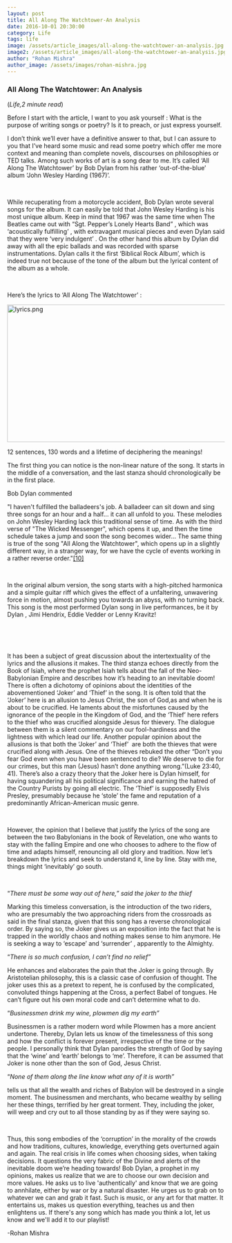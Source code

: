 ```yaml
---
layout: post
title: All Along The Watchtower-An Analysis
date: 2016-10-01 20:30:00
category: Life
tags: life
image: /assets/article_images/all-along-the-watchtower-an-analysis.jpg
image2: /assets/article_images/all-along-the-watchtower-an-analysis.jpg
author: "Rohan Mishra"
author_image: /assets/images/rohan-mishra.jpg
---
```

<h3>All Along The Watchtower: An Analysis</h3>
(<i>Life,2 minute read</i>)
<p>Before I start with the article, I want to you ask yourself :
What is the purpose of writing songs or poetry? Is it to preach, or just express yourself.</p>

<p>I don&rsquo;t think we&rsquo;ll ever have a definitive answer to that, but I can assure to you that I&rsquo;ve heard some music and read some poetry which offer me more context and meaning than complete novels, discourses on philosophies or TED talks. Among such works of art is a song dear to me. It&rsquo;s called &lsquo;All Along The Watchtower&rsquo; by Bob Dylan from his rather &lsquo;out-of-the-blue&rsquo; album &lsquo;John Wesley Harding (1967)&rsquo;.</p>

<p>&nbsp;</p>

<p>While recuperating from a motorcycle accident, Bob Dylan wrote several songs for the album. It can easily be told that John Wesley Harding is his most unique album. Keep in mind that 1967 was the same time when The Beatles came out with &ldquo;Sgt. Pepper&rsquo;s Lonely Hearts Band&rdquo; , which was &lsquo;acoustically fulfilling&rsquo; , with extravagant musical pieces and even Dylan said that they were &lsquo;very indulgent&rsquo; . On the other hand this album by Dylan did away with all the epic ballads and was recorded with sparse instrumentations. Dylan calls it the first &lsquo;Biblical Rock Album&rsquo;, which is indeed true not because of the tone of the album but the lyrical content of the album as a whole.</p>

<p>&nbsp;</p>

<p>Here&rsquo;s the lyrics to &lsquo;All Along The Watchtower&rsquo; :</p>

<p><a href="https://www.youtube.com/watch?v=In6gCrGeZfA"><img alt="lyrics.png" src="https://lh3.googleusercontent.com/q7OzK69S2jl-s3xA3dN5ZVkHtuTiPJYA1qfFp3XNTAnETHJQnzve5NpS2_QQLVeOTkWrxILG2gnhnPhHTSk7tWLLalUbohu1C8TxhMRsU7ynBlg47j56gdQEOQkC6uIpgr2g_mml" style="height:318px; width:566px" /></a></p>

<p>12 sentences, 130 words and a lifetime of deciphering the meanings!</p>

<p>The first thing you can notice is the non-linear nature of the song. It starts in the middle of a conversation, and the last stanza should chronologically be in the first place.</p>

<p>Bob Dylan commented</p>

<p>&quot;I haven&#39;t fulfilled the balladeers&#39;s job. A balladeer can sit down and sing three songs for an hour and a half... it can all unfold to you. These melodies on John Wesley Harding lack this traditional sense of time. As with the third verse of &quot;The Wicked Messenger&quot;, which opens it up, and then the time schedule takes a jump and soon the song becomes wider... The same thing is true of the song &quot;All Along the Watchtower&quot;, which opens up in a slightly different way, in a stranger way, for we have the cycle of events working in a rather reverse order.&quot;<a href="https://en.wikipedia.org/wiki/All_Along_the_Watchtower#cite_note-10">[10]</a></p>

<p>&nbsp;</p>

<p>In the original album version, the song starts with a high-pitched harmonica and a simple guitar riff which gives the effect of a unfaltering, unwavering force in motion, almost pushing you towards an abyss, with no turning back. This song is the most performed Dylan song in live performances, be it by Dylan , Jimi Hendrix, Eddie Vedder or Lenny Kravitz!</p>

<p><br />
<br />
&nbsp;</p>

<p>It has been a subject of great discussion about the intertextuality of the lyrics and the allusions it makes. The third stanza echoes directly from the Book of Isiah, where the prophet Isiah tells about the fall of the Neo-Babylonian Empire and describes how it&rsquo;s heading to an inevitable doom! There is often a dichotomy of opinions about the identities of the abovementioned &lsquo;Joker&rsquo; and &lsquo;Thief&rsquo; in the song. It is often told that the &lsquo;Joker&rsquo; here is an allusion to Jesus Christ, the son of God,as and when he is about to be crucified. He laments about the misfortunes caused by the ignorance of the people in the Kingdom of God, and the &lsquo;Thief&rsquo; here refers to the thief who was crucified alongside Jesus for thievery. The dialogue between them is a silent commentary on our fool-hardiness and the lightness with which lead our life. Another popular opinion about the allusions is that both the &lsquo;Joker&rsquo; and &lsquo;Thief&rsquo; &nbsp;are both the thieves that were crucified along with Jesus. One of the thieves rebuked the other &ldquo;Don&rsquo;t you fear God even when you have been sentenced to die? We deserve to die for our crimes, but this man (Jesus) hasn&rsquo;t done anything wrong.&rdquo;(Luke 23:40, 41). There&rsquo;s also a crazy theory that the Joker here is Dylan himself, for having squandering all his political significance and earning the hatred of the Country Purists by going all electric. The &lsquo;Thief&rsquo; is supposedly Elvis Presley, presumably because he &lsquo;stole&rsquo; the fame and reputation of a predominantly African-American music genre.</p>

<p>&nbsp;</p>

<p>However, the opinion that I believe that justify the lyrics of the song are between the two Babylonians in the book of Revelation, one who wants to stay with the falling Empire and one who chooses to adhere to the flow of time and adapts himself, renouncing all old glory and tradition. Now let&rsquo;s breakdown the lyrics and seek to understand it, line by line. Stay with me, things might &lsquo;inevitably&rsquo; go south.</p>

<p>&nbsp;</p>

<p>&ldquo;<i>There must be some way out of here,&rdquo; said the joker to the thief</i></p>

<p>Marking this timeless conversation, is the introduction of the two riders, who are presumably the two approaching riders from the crossroads as said in the final stanza, given that this song has a reverse chronological order. By saying so, the Joker gives us an exposition into the fact that he is trapped in the worldly chaos and nothing makes sense to him anymore. He is seeking a way to &lsquo;escape&rsquo; and &lsquo;surrender&rsquo; , apparently to the Almighty.</p>

<p>&ldquo;<i>There is so much confusion, I can&rsquo;t find no relief&rdquo;</i></p>

<p>He enhances and elaborates the pain that the Joker is going through. By Aristotelian philosophy, this is a classic case of confusion of thought. The joker uses this as a pretext to repent, he is confused by the complicated, convoluted things happening at the Cross, a perfect Babel of tongues. He can&rsquo;t figure out his own moral code and can&rsquo;t determine what to do.</p>

<p>&ldquo;<i>Businessmen drink my wine, plowmen dig my earth&rdquo;</i></p>

<p>Businessmen is a rather modern word while Plowmen has a more ancient undertone. Thereby, Dylan lets us know of the timelessness of this song and how the conflict is forever present, irrespective of the time or the people. I personally think that Dylan parodies the strength of God by saying that the &lsquo;wine&rsquo; and &lsquo;earth&rsquo; belongs to &lsquo;me&rsquo;. Therefore, it can be assumed that Joker is none other than the son of God, Jesus Christ.</p>

<p>&ldquo;<i>None of them along the line know what any of it is worth&rdquo;</i></p>

<p>tells us that all the wealth and riches of Babylon will be destroyed in a single moment. The businessmen and merchants, who became wealthy by selling her these things, terrified by her great torment. They, including the joker, will weep and cry out to all those standing by as if they were saying so.</p>

<p>&nbsp;</p>

<p>Thus, this song embodies of the &lsquo;corruption&rsquo; in the morality of the crowds and how traditions, cultures, knowledge, everything gets overturned again and again. The real crisis in life comes when choosing sides, when taking decisions. It questions the very fabric of the Divine and alerts of the inevitable doom we&rsquo;re heading towards! Bob Dylan, a prophet in my opinions, makes us realize that we are to choose our own decision and more values. He asks us to live &#39;authentically&#39; and know that we are going to annhilate, either by war or by a natural disaster. He urges us to grab on to whatever we can and grab it fast. Such is music, or any art for that matter. It entertains us, makes us question everything, teaches us and then enlightens us. If there&#39;s any song which has made you think a lot, let us know and we&#39;ll add it to our playlist!</p>

<p>-Rohan Mishra<br />
<br />
&nbsp;</p>
